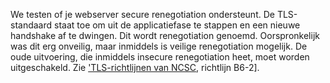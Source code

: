 We testen of je webserver secure renegotiation ondersteunt. De TLS-standaard staat toe om uit de applicatiefase te stappen en een nieuwe handshake af te dwingen. Dit wordt renegotiation genoemd. Oorspronkelijk was dit erg onveilig, maar inmiddels is veilige renegotiation mogelijk. De oude uitvoering, die inmiddels insecure renegotiation heet, moet worden uitgeschakeld. Zie ['TLS-richtlijnen van NCSC](https://www.ncsc.nl/actueel/whitepapers/ict-beveiligingsrichtlijnen-voor-transport-layer-security-tls.html), richtlijn B6-2].
